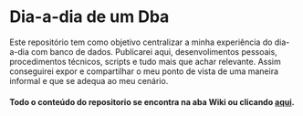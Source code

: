 # Dia-a-dia de um Dba

Este repositório tem como objetivo centralizar a minha experiência do dia-a-dia com banco de dados. Publicarei aqui, desenvolimentos pessoais, procedimentos técnicos, scripts e tudo mais que achar relevante. Assim conseguirei expor e compartilhar o meu ponto de vista de uma maneira informal e que se adequa ao meu cenário.


#### Todo o conteúdo do repositorio se encontra na aba Wiki ou clicando [aqui](dba-day-b-day/wiki).


